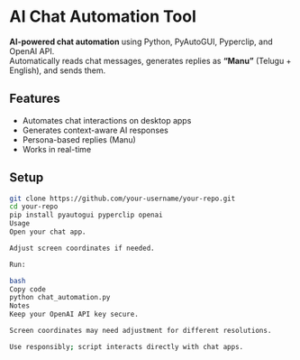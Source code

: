 # AI Chat Automation Tool

**AI-powered chat automation** using Python, PyAutoGUI, Pyperclip, and OpenAI API.  
Automatically reads chat messages, generates replies as **“Manu”** (Telugu + English), and sends them.

## Features
- Automates chat interactions on desktop apps
- Generates context-aware AI responses
- Persona-based replies (Manu)
- Works in real-time

## Setup
```bash
git clone https://github.com/your-username/your-repo.git
cd your-repo
pip install pyautogui pyperclip openai
Usage
Open your chat app.

Adjust screen coordinates if needed.

Run:

bash
Copy code
python chat_automation.py
Notes
Keep your OpenAI API key secure.

Screen coordinates may need adjustment for different resolutions.

Use responsibly; script interacts directly with chat apps.
